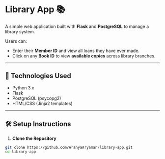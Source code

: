 # Library App 📚

A simple web application built with **Flask** and **PostgreSQL** to manage a library system.

Users can:
- Enter their **Member ID** and view all loans they have ever made.
- Click on any **Book ID** to view **available copies** across library branches.

---

## 🚀 Technologies Used

- Python 3.x
- Flask
- PostgreSQL (psycopg2)
- HTML/CSS (Jinja2 templates)

---

## 🛠️ Setup Instructions

1. **Clone the Repository**

```bash
git clone https://github.com/AranyaAryaman/library-app.git
cd library-app

